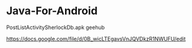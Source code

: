 Java-For-Android
================
PostListActivitySherlockDb.apk
 geehub 

https://docs.google.com/file/d/0B_wicLTEgavsVnJQVDkzR1NWUFU/edit
